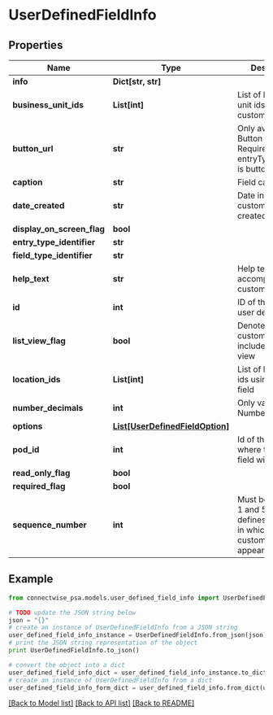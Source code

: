 # UserDefinedFieldInfo


## Properties
Name | Type | Description | Notes
------------ | ------------- | ------------- | -------------
**info** | **Dict[str, str]** |  | [optional] 
**business_unit_ids** | **List[int]** | List of business unit ids using custom field | [optional] 
**button_url** | **str** | Only available with Button Field Type. Required when entryTypeIdentifier is button | [optional] 
**caption** | **str** | Field caption | [optional] 
**date_created** | **str** | Date in UTC the custom field was created | [optional] 
**display_on_screen_flag** | **bool** |  | [optional] 
**entry_type_identifier** | **str** |  | [optional] 
**field_type_identifier** | **str** |  | [optional] 
**help_text** | **str** | Help text to accompany the custom field | [optional] 
**id** | **int** | ID of the custom user defined field | [optional] 
**list_view_flag** | **bool** | Denotes that this custom field is included on a list view | [optional] 
**location_ids** | **List[int]** | List of locations ids using custom field | [optional] 
**number_decimals** | **int** | Only valid for Number or percent | [optional] 
**options** | [**List[UserDefinedFieldOption]**](UserDefinedFieldOption.md) |  | [optional] 
**pod_id** | **int** | Id of the Pod where the custom field will be placed | [optional] 
**read_only_flag** | **bool** |  | [optional] 
**required_flag** | **bool** |  | [optional] 
**sequence_number** | **int** | Must be between 1 and 500.  This defines the order in which the custom fields will appear | [optional] 

## Example

```python
from connectwise_psa.models.user_defined_field_info import UserDefinedFieldInfo

# TODO update the JSON string below
json = "{}"
# create an instance of UserDefinedFieldInfo from a JSON string
user_defined_field_info_instance = UserDefinedFieldInfo.from_json(json)
# print the JSON string representation of the object
print UserDefinedFieldInfo.to_json()

# convert the object into a dict
user_defined_field_info_dict = user_defined_field_info_instance.to_dict()
# create an instance of UserDefinedFieldInfo from a dict
user_defined_field_info_form_dict = user_defined_field_info.from_dict(user_defined_field_info_dict)
```
[[Back to Model list]](../README.md#documentation-for-models) [[Back to API list]](../README.md#documentation-for-api-endpoints) [[Back to README]](../README.md)



